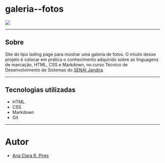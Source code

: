 # galeria--fotos

![](./galeriia.png)

---
## Sobre
Site do tipo lading page para mostrar uma galeria de fotos.
O intuito desse projeto é colocar em prática o conhecimento adquirido sobre as linguagens de marcação, HTML, CSS e Markdown, no curso Técnico de Desenvolvimento de Sistemas do [SENAI Jandira](https://sp.senai.br/unidade/jandira/).

---
## Tecnologias utilizadas
- HTML
- CSS
- Markdown
- Git

---
# Autor
- [Ana Clara R. Pires]()
